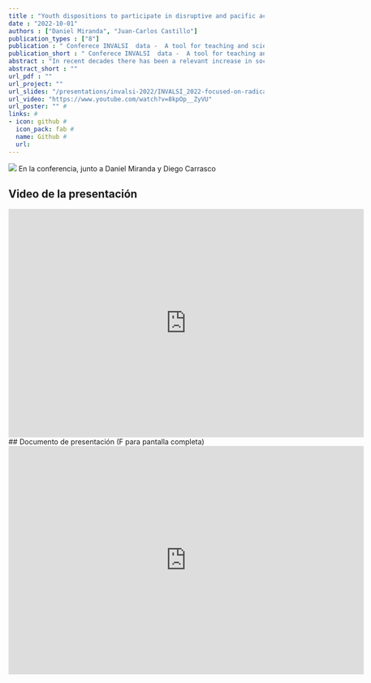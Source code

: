 ```yaml
---
title : "Youth dispositions to participate in disruptive and pacific actions"
date : "2022-10-01"
authors : ["Daniel Miranda", "Juan-Carlos Castillo"]
publication_types : ["8"]
publication : " Conferece INVALSI  data -  A tool for teaching and scientific research . Rome"
publication_short : " Conferece INVALSI  data -  A tool for teaching and scientific research . Rome"
abstract : "In recent decades there has been a relevant increase in social mobilizations against governments (Brannen et al., 2020), questioning the legitimacy of democracy as a form of government (Della Porta, 2013; Dalton, 2015). Young people have played a significant role in these mobilizations, being the main actors in the various forms of political action observed, from traditional peaceful marches to more radical forms such as taking over buildings, blocking traffic or scratching walls with protest slogans. The literature shows that the various forms of participation show important gaps, being the most relevant socioeconomic conditions (Brady et al., 1995, 2015; Castillo et al., 2015) and gender (Martinez & Cumsille, 2010; Cicognani et al., 2012). However, the studies have focused on traditional forms of participation, leaving less coverage of the gaps in more radical forms of involvement. Some recent studies show that the socioeconomic conditions of origin (Hoskins & Janmaat, 2019; Sánchez & Miranda, in press) and gender (Schulz, 2019) play an important role in understanding the willingness to engage in these more radical forms of political action. In addition, there are significant differences across countries in this regard (Tapia et al., 2021). This study aims, first, to assess socioeconomic and gender gaps regarding adolescents' willingness to participate in disruptive forms of political actions. To this end is proposed to analyze the willingness of adolescents to participate in various forms of radical political participation, comparing the differences between countries and over time, using the three large-scale civic and citizenship education studies developed by the IEA: CIVED 1999, ICCS 2009 and ICCS 2016. Additionally, it is proposed to evaluate the role of inequality conditions (measured as Gini index) to explain the differences in the dispositions of these forms of political action among countries. A large number of countries participated in each of the aforementioned studies: 28 in CVIED 1999, 38 in ICCS 2009 and 24 in ICCS 2016, achieving a sample of more than 400,000 students considering all time point measures. It is expected to use the hole sample and countries. Regarding the variables to be analyzed, they correspond to three comparable items that evaluate the willingness of students to participate in protest activities such as scratching walls, blocking traffic or participating in the occupation of a building. For the analysis, the responses were coded to that those students who respond _I will or probably or I will do it for sure_ are coded as 1 and those who respond _I will not do it or probably will not do it for sure_ are coded as 0. Thus, it is possible to estimate the rate of willingness to participate in disruptive political actions. To evaluate those factors associated with disposition, some variables that are comparable between studies are used. First, the sex declared by the student is considered. Second, the educational level of the family is used. For simplicity, a dummy variable considers parents with a university education as 1 and parents with a lower educational level as 0. Additionally, the Gini index of each country was retrieved from the Standadized World Income Inequality Database (https://fsolt.org/swiid/), considering the year corresponding to the study: 1999, 2009 or 2016, respectively). Regarding the statistical modelling, a series of descriptive strategies were used to allow, in the first place, to estimate the rate of willingness to participate in each form of action in each country and year of the study. This estimattion consider the study's sampling complex design, taking into account the sample weights, stratification and primary sampling units (schools). Employing graphical tools, shows the variations among countries, types of participation and variations over 60 time. A series of multilevel logistic models estimates the effect of the predictor variables. With this technique, evaluates the gender and socioeconomic gaps, considering whether these gaps work as a fixed or random effect across countries. In addition, a set of cross-level interactions evaluates the effect of the context of inequality at the national level on the average levels and on the mentioned gaps. The preliminary results shows interesting insights about the willingness of young people to participate in disruptive or blatantly illegal activities. First, of the forms of political action evaluated, it is systematic that scratching walls have a higher disposition rate than blocking traffic. At the same time, young people are more willing to block traffic than to take over a building, which may be linked to the degree of disruptiveness or how easy it is to carry out said political action. This occurs in all the countries and the three years analyzed, with very few exceptions. It seems that different forms of political action have different meanings for students. Additionally, it is interesting that in some countries students tend to maintain their levels of disposition and in others increase relevantly, showing that differences are not only in levels but in trends as well. Second, girls consistently show a lower willingness to engage in disruptive political action than boys. This occurs in CIVED1999, ICCSS2009 and ICCS2016. Third, those students from families with university education show a lower willingness to participate in disruptive actions than young people from families with higher educational levels, showing a relevant difference from previous evidence about socioeconomic gaps in youth political participation. Fourth, regarding the relationship of this type of protest with the conditions of inequality, the result shows that students in countries with higher levels of inequality (measured with the Gini index) declare a greater willingness to protest disruptively. This result occurs in 2019 and 2016, but not in 1999. The results generated will be discussed in light of temporal and between-country variations. In addition, the gender and socioeconomic gaps observed, and their possible variations between countries will be discussed. Finally, the role of the conditions of inequality will be discussed to understand the changes in the relationship of the new generations with politics."
abstract_short : ""
url_pdf : ""  
url_project: "" 
url_slides: "/presentations/invalsi-2022/INVALSI_2022-focused-on-radical-.html" 
url_video: "https://www.youtube.com/watch?v=8kpOp__ZyVU" 
url_poster: "" # 
links: #
- icon: github #
  icon_pack: fab #
  name: Github #
  url: 
---
```

![](/images/invalsi.jpg)
En la conferencia, junto a Daniel Miranda y Diego Carrasco
## Video de la presentación
<iframe width="700" height="450" src="https://www.youtube.com/watch?v=8kpOp__ZyVU" title="YouTube video player" frameborder="0" allow="accelerometer; autoplay; clipboard-write; encrypted-media; gyroscope; picture-in-picture" allowfullscreen></iframe>
## Documento de presentación
(F para pantalla completa)
<iframe width="700"  height="450" src="https://formacionciudadana.github.io/presentations/coes-invalsi-2022/INVALSI_2022-focusedonradical.html#1" title="Xaringan presentation" frameborder="0" allow="accelerometer; autoplay; clipboard-write; encrypted-media; gyroscope; picture-in-picture" allowfullscreen></iframe>
